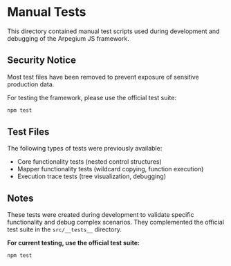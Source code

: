 # Manual Tests

This directory contained manual test scripts used during development and debugging of the Arpegium JS framework.

## Security Notice

Most test files have been removed to prevent exposure of sensitive production data. 

For testing the framework, please use the official test suite:

```bash
npm test
```

## Test Files

The following types of tests were previously available:
- Core functionality tests (nested control structures)
- Mapper functionality tests (wildcard copying, function execution)
- Execution trace tests (tree visualization, debugging)

## Notes

These tests were created during development to validate specific functionality and debug complex scenarios. They complemented the official test suite in the `src/__tests__` directory.

**For current testing, use the official test suite:**

```bash
npm test
```
